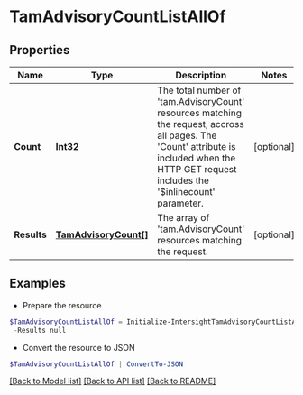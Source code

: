 # TamAdvisoryCountListAllOf
## Properties

Name | Type | Description | Notes
------------ | ------------- | ------------- | -------------
**Count** | **Int32** | The total number of &#39;tam.AdvisoryCount&#39; resources matching the request, accross all pages. The &#39;Count&#39; attribute is included when the HTTP GET request includes the &#39;$inlinecount&#39; parameter. | [optional] 
**Results** | [**TamAdvisoryCount[]**](TamAdvisoryCount.md) | The array of &#39;tam.AdvisoryCount&#39; resources matching the request. | [optional] 

## Examples

- Prepare the resource
```powershell
$TamAdvisoryCountListAllOf = Initialize-IntersightTamAdvisoryCountListAllOf  -Count null `
 -Results null
```

- Convert the resource to JSON
```powershell
$TamAdvisoryCountListAllOf | ConvertTo-JSON
```

[[Back to Model list]](../README.md#documentation-for-models) [[Back to API list]](../README.md#documentation-for-api-endpoints) [[Back to README]](../README.md)

